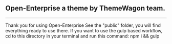 ## Open-Enterprise a theme by ThemeWagon team.
---
Thank you for using Open-Enterprise See the "public" folder, you will find everything ready to use there. If you want to use the gulp based workflow, cd to this directory in your terminal and run this command: npm i && gulp